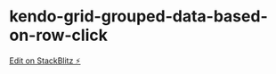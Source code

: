 # kendo-grid-grouped-data-based-on-row-click

[Edit on StackBlitz ⚡️](https://stackblitz.com/edit/kendo-grid-grouped-data-based-on-row-click)